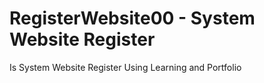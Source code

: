 # RegisterWebsite00 - System Website Register
Is System Website Register Using Learning and Portfolio
